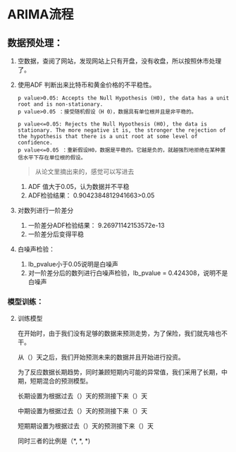 # ARIMA流程

## 数据预处理：

1. 空数据，查阅了网站，发现网站上只有开盘，没有收盘，所以按照休市处理了。

2. 使用ADF 判断出来比特币和黄金价格的不平稳性。

   ```
   p value>0.05: Accepts the Null Hypothesis (H0), the data has a unit root and is non-stationary.
   p value>0.05 ：接受随机假设（H 0），数据具有单位根并且是非平稳的。
   
   p value<=0.05: Rejects the Null Hypothesis (H0), the data is stationary. The more negative it is, the stronger the rejection of the hypothesis that there is a unit root at some level of confidence.
   p value<=0.05 ：重新假设H0，数据是平稳的。它越是负的，就越强烈地拒绝在某种置信水平下存在单位根的假设。
   ```

   > 从论文里摘出来的，感觉可以写进去

   1. ADF 值大于0.05，认为数据并不平稳
   2. ADF检验结果： 0.9042384812941663>0.05

2. 对数列进行一阶差分
   1. 一阶差分ADF检验结果： 9.26971142153572e-13
   2. 一阶差分后变得平稳
3. 白噪声检验：
   1. lb_pvalue小于0.05说明是白噪声
   2. 对一阶差分后的数列进行白噪声检验，lb_pvalue = 0.424308，说明不是白噪声

### 模型训练：

2. 训练模型

   在开始时，由于我们没有足够的数据来预测走势，为了保险，我们就先啥也不干。

   从（）天之后，我们开始预测未来的数据并且开始进行投资。

   为了反应数据长期趋势，同时兼顾短期内可能的异常值，我们采用了长期，中期，短期混合的预测模型。

   长期设置为根据过去（）天的预测接下来（）天

   中期设置为根据过去（）天的预测接下来（）天

   短期期设置为根据过去（）天的预测接下来（）天

   同时三者的比例是（*, *, *)

   

